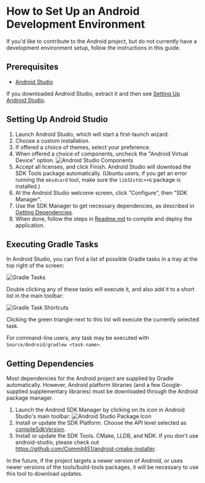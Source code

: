 # How to Set Up an Android Development Environment

If you'd like to contribute to the Android project, but do not currently have a development environment setup, follow the instructions in this guide.

## Prerequisites

* [Android Studio](https://developer.android.com/studio/)

If you downloaded Android Studio, extract it and then see [Setting Up Android Studio](#setting-up-android-studio).

## Setting Up Android Studio

1. Launch Android Studio, which will start a first-launch wizard.
2. Choose a custom installation.
3. If offered a choice of themes, select your preference.
4. When offered a choice of components, uncheck the "Android Virtual Device" option. ![Android Studio Components][components]
5. Accept all licenses, and click Finish. Android Studio will download the SDK Tools package automatically. (Ubuntu users, if you get an error running the `mksdcard` tool, make sure the `lib32stdc++6` package is installed.)
6. At the Android Studio welcome screen, click "Configure", then "SDK Manager".
7. Use the SDK Manager to get necessary dependencies, as described in [Getting Dependencies](#getting-dependencies).
8. When done, follow the steps in [Readme.md](Readme.md#building-for-android) to compile and deploy the application.

## Executing Gradle Tasks

In Android Studio, you can find a list of possible Gradle tasks in a tray at the top right of the screen:

![Gradle Tasks][gradle]

Double clicking any of these tasks will execute it, and also add it to a short list in the main toolbar:

![Gradle Task Shortcuts][shortcut]

Clicking the green triangle next to this list will execute the currently selected task.

For command-line users, any task may be executed with `Source/Android/gradlew <task-name>`.

## Getting Dependencies

Most dependencies for the Android project are supplied by Gradle automatically. However, Android platform libraries (and a few Google-supplied supplementary libraries) must be downloaded through the Android package manager.

1. Launch the Android SDK Manager by clicking on its icon in Android Studio's main toolbar:
![Android Studio Package Icon][package-icon]
2. Install or update the SDK Platform. Choose the API level selected as [compileSdkVersion](Source/Android/app/build.gradle#L4).
3. Install or update the SDK Tools. CMake, LLDB, and NDK. If you don't use android-studio, please check out https://github.com/Commit451/android-cmake-installer.

In the future, if the project targets a newer version of Android, or uses newer versions of the tools/build-tools packages, it will be necessary to use this tool to download updates.

[components]: http://i.imgur.com/Oo1Fs93.png
[package-icon]: http://i.imgur.com/NUpkAH8.png
[gradle]: http://i.imgur.com/dXIH6o3.png
[shortcut]: http://i.imgur.com/eCWP4Yy.png
